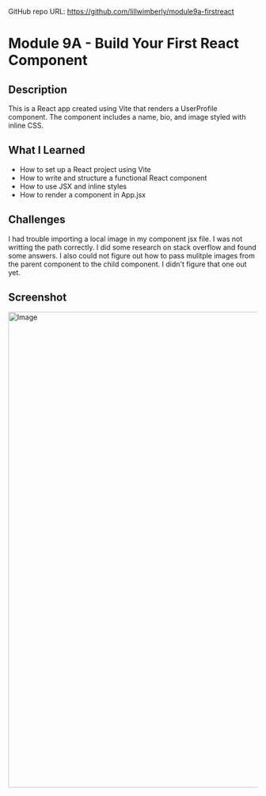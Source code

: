 GitHub repo URL: https://github.com/lillwimberly/module9a-firstreact

# Module 9A - Build Your First React Component

## Description

This is a React app created using Vite that renders a UserProfile component. The component includes a name, bio, and image styled with inline CSS.

## What I Learned

- How to set up a React project using Vite
- How to write and structure a functional React component
- How to use JSX and inline styles
- How to render a component in App.jsx

## Challenges

I had trouble importing a local image in my component jsx file. I was not writting the path correctly. I did some research on stack overflow and found some answers. I also could not figure out how to pass mulitple images from the parent component to the child component. I didn't figure that one out yet.

## Screenshot

<img width="1536" height="960" alt="Image" src="https://github.com/user-attachments/assets/baa330aa-1ab7-4c58-9be9-4080bd45952f" />
